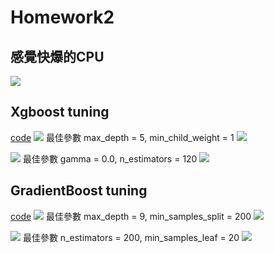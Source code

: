 # Homework2
## 感覺快爆的CPU
![](http://i.imgur.com/1NmoQvb.png)
## Xgboost tuning
[code](./Xgboost.ipynb)
![](http://i.imgur.com/IaJWHX2.png)
最佳參數 max_depth = 5, min_child_weight = 1
![](http://i.imgur.com/YoT5zjs.png)

![](http://i.imgur.com/MPZTE8X.png)
最佳參數 gamma = 0.0, n_estimators = 120
![](http://i.imgur.com/acIVfKT.png)

## GradientBoost tuning
[code](./GradientBoosting.ipynb)
![](http://i.imgur.com/cTCZ2IH.png)
最佳參數 max_depth = 9, min_samples_split = 200
![](http://i.imgur.com/IheZlON.png)

![](http://i.imgur.com/CqjPUH1.png)
最佳參數 n_estimators = 200, min_samples_leaf = 20
![](http://i.imgur.com/mMoUVyf.png)
